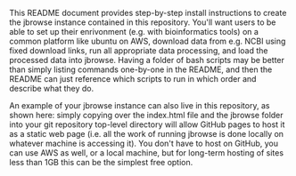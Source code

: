 This README document provides step-by-step install instructions to create the jbrowse instance contained in this repository. You'll want users to be able to set up their enrivonment (e.g. with bioinformatics tools) on a common platform like ubuntu on AWS, download data from e.g. NCBI using fixed download links, run all appropriate data processing, and load the processed data into jbrowse. Having a folder of bash scripts may be better than simply listing commands one-by-one in the README, and then the README can just reference which scripts to run in which order and describe what they do.

An example of your jbrowse instance can also live in this repository, as shown here: simply copying over the index.html file and the jbrowse folder into your git repository top-level directory will allow GitHub pages to host it as a static web page (i.e. all the work of running jbrowse is done locally on whatever machine is accessing it). You don't have to host on GitHub, you can use AWS as well, or a local machine, but for long-term hosting of sites less than 1GB this can be the simplest free option.
